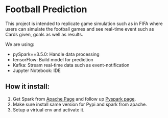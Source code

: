 # Football Prediction

This project is intended to replicate game simulation such as in FIFA where users can simulate the football games and see real-time event such as Cards given, goals as well as results.

We are using:

- pySpark==3.5.0: Handle data processing
- tensorFlow: Build model for prediction
- Kafka: Stream real-time data such as event-notification
- Jupyter Notebook: IDE

## How it install:

1. Get Spark from [Apache Page](https://spark.apache.org/downloads.html) and follow up [Pyspark page](https://pypi.org/project/pyspark/).
2. Make sure install same version for Pypi and spark from apache.
3. Setup a virtual env and activate it.

